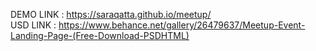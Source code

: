 DEMO LINK : https://saraqatta.github.io/meetup/ <br>
USD LINK : https://www.behance.net/gallery/26479637/Meetup-Event-Landing-Page-(Free-Download-PSDHTML)
